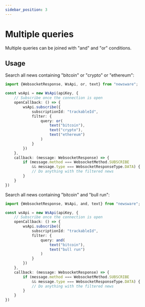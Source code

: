 ```yaml
---
sidebar_position: 3
---
```


# Multiple queries

Multiple queries can be joined with "and" and "or" conditions.

## Usage

Search all news containing "bitcoin" or "crypto" or "ethereum":

````typescript
import {WebsocketResponse, WsApi, or, text} from "newsware";

const wsApi = new WsApi(apiKey, {
    // Subscribe once the connection is open
    openCallback: () => {
        wsApi.subscribe({
            subscriptionId: "trackableId",
            filter: {
                query: or(
                    text("bitcoin"),
                    text("crypto"),
                    text("ethereum")
                )
            }
        })
    },
    callback: (message: WebsocketResponse) => {
        if (message.method === WebsocketMethod.SUBSCRIBE
            && message.type === WebsocketResponseType.DATA) {
            // Do anything with the filtered news
        }
    }
})
````

Search all news containing "bitcoin" and "bull run":

````typescript
import {WebsocketResponse, WsApi, and, text} from "newsware";

const wsApi = new WsApi(apiKey, {
    // Subscribe once the connection is open
    openCallback: () => {
        wsApi.subscribe({
            subscriptionId: "trackableId",
            filter: {
                query: and(
                    text("bitcoin"),
                    text("bull run")
                )
            }
        })
    },
    callback: (message: WebsocketResponse) => {
        if (message.method === WebsocketMethod.SUBSCRIBE
            && message.type === WebsocketResponseType.DATA) {
            // Do anything with the filtered news
        }
    }
})
````